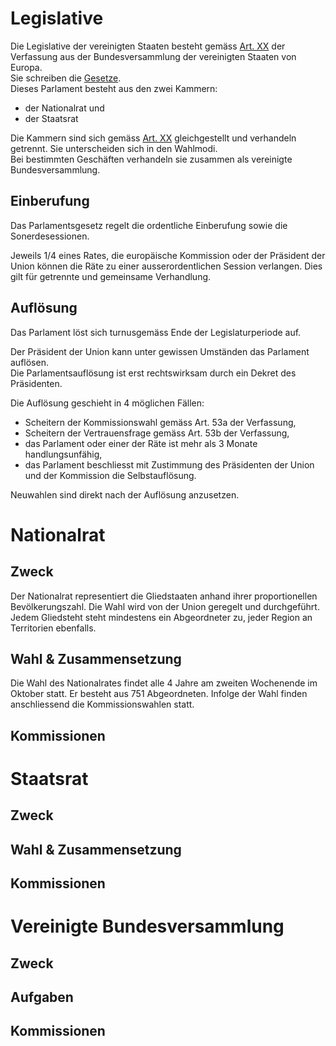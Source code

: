 # Legislative
Die Legislative der vereinigten Staaten besteht gemäss [Art. XX]() der Verfassung aus der Bundesversammlung der vereinigten Staaten von Europa.  
Sie schreiben die [Gesetze](worldbuilding/Politics/Legislature/Laws/Gesetze.md).  
Dieses Parlament besteht aus den zwei Kammern:   
- der Nationalrat und
- der Staatsrat

Die Kammern sind sich gemäss [Art. XX]() gleichgestellt und verhandeln getrennt. Sie unterscheiden sich in den Wahlmodi.  
Bei bestimmten Geschäften verhandeln sie zusammen als vereinigte Bundesversammlung.  

## Einberufung
Das Parlamentsgesetz regelt die ordentliche Einberufung sowie die Sonerdesessionen.  

Jeweils 1/4 eines Rates, die europäische Kommission oder der Präsident der Union können die Räte zu einer ausserordentlichen Session verlangen. Dies gilt für getrennte und gemeinsame Verhandlung.  

## Auflösung
Das Parlament löst sich turnusgemäss Ende der Legislaturperiode auf.   

Der Präsident der Union kann unter gewissen Umständen das Parlament auflösen.  
Die Parlamentsauflösung ist erst rechtswirksam durch ein Dekret des Präsidenten.  

Die Auflösung geschieht in 4 möglichen Fällen:  
- Scheitern der Kommissionswahl gemäss Art. 53a der Verfassung,
- Scheitern der Vertrauensfrage gemäss Art. 53b der Verfassung,
- das Parlament oder einer der Räte ist mehr als 3 Monate handlungsunfähig,
- das Parlament beschliesst mit Zustimmung des Präsidenten der Union und der Kommission die Selbstauflösung.

Neuwahlen sind direkt nach der Auflösung anzusetzen.  

# Nationalrat
## Zweck 
Der Nationalrat representiert die Gliedstaaten anhand ihrer proportionellen Bevölkerungszahl. Die Wahl wird von der Union geregelt und durchgeführt. Jedem Gliedsteht steht mindestens ein Abgeordneter zu, jeder Region an Territorien ebenfalls.  


## Wahl & Zusammensetzung
Die Wahl des Nationalrates findet alle 4 Jahre am zweiten Wochenende im Oktober statt. Er besteht aus 751 Abgeordneten. Infolge der Wahl finden anschliessend die Kommissionswahlen statt.  

## Kommissionen

# Staatsrat
## Zweck

## Wahl & Zusammensetzung

## Kommissionen

# Vereinigte Bundesversammlung
## Zweck

## Aufgaben

## Kommissionen

